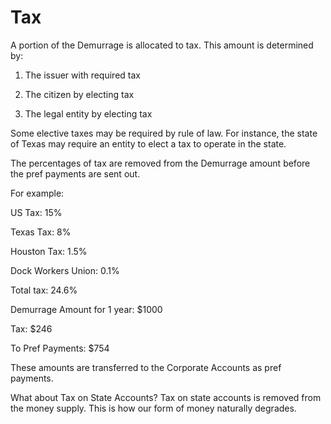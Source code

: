 # Tax



A portion of the Demurrage is allocated to tax. This amount is determined by:



1. The issuer with required tax

2. The citizen by electing tax

3. The legal entity by electing tax



Some elective taxes may be required by rule of law. For instance, the state of Texas may require an entity to elect a tax to operate in the state.



The percentages of tax are removed from the Demurrage amount before the pref payments are sent out.



For example:



US Tax: 15%

Texas Tax: 8%

Houston Tax: 1.5%

Dock Workers Union: 0.1%



Total tax: 24.6%



Demurrage Amount for 1 year: $1000



Tax: $246

To Pref Payments: $754



These amounts are transferred to the Corporate Accounts as pref payments.



What about Tax on State Accounts? Tax on state accounts is removed from the money supply. This is how our form of money naturally degrades.


